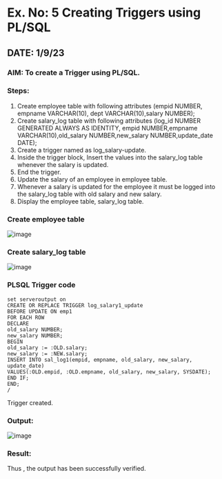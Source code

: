 # Ex. No: 5 Creating Triggers using PL/SQL
## DATE: 1/9/23
### AIM: To create a Trigger using PL/SQL.

### Steps:
1. Create employee table with following attributes (empid NUMBER, empname VARCHAR(10), dept VARCHAR(10),salary NUMBER);
2. Create salary_log table with following attributes (log_id NUMBER GENERATED ALWAYS AS IDENTITY, empid NUMBER,empname VARCHAR(10),old_salary NUMBER,new_salary NUMBER,update_date DATE);
3. Create a trigger named as log_salary-update.
4. Inside the trigger block, Insert the values into the salary_log table whenever the salary is updated.
5. End the trigger.
6. Update the salary of an employee in employee table.
7. Whenever a salary is updated for the employee it must be logged into the salary_log table with old salary and new salary.
8. Display the employee table, salary_log table.

### Create employee table
![image](https://github.com/selva258963/Ex-No-5-Creating-Triggers-using-PL-SQL/assets/121961701/d4b5bfe9-fe64-4d02-ace0-edc517a60624)


### Create salary_log table
![image](https://github.com/selva258963/Ex-No-5-Creating-Triggers-using-PL-SQL/assets/121961701/e0b75f07-02ff-4a43-9a4a-175c2d0f22c1)


### PLSQL Trigger code
```
set serveroutput on
CREATE OR REPLACE TRIGGER log_salary1_update
BEFORE UPDATE ON emp1
FOR EACH ROW
DECLARE
old_salary NUMBER;
new_salary NUMBER;
BEGIN
old_salary := :OLD.salary;
new_salary := :NEW.salary;
INSERT INTO sal_log1(empid, empname, old_salary, new_salary, update_date)
VALUES(:OLD.empid, :OLD.empname, old_salary, new_salary, SYSDATE);
END IF;
END;
/
```
Trigger created.

### Output:

![image](https://github.com/selva258963/Ex-No-5-Creating-Triggers-using-PL-SQL/assets/121961701/656e8e1a-0a3d-4b4e-b600-9ef0a8f1c827)


### Result:
Thus , the output has been successfully verified.
